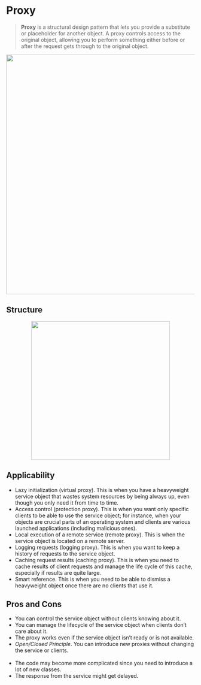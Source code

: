 ﻿# Proxy

> **Proxy** is a structural design pattern that lets you provide a substitute or placeholder for another object. A proxy controls access to the original object, allowing you to perform something either before or after the request gets through to the original object.

<p align="center">
  <img width="640" src="https://refactoring.guru/images/patterns/content/proxy/proxy.png" />
</p>

## Structure

<p align="center">
  <img width="370" src="https://refactoring.guru/images/patterns/diagrams/proxy/structure.png" />
</p>

## Applicability

- Lazy initialization (virtual proxy). This is when you have a heavyweight service object that wastes system resources by being always up, even though you only need it from time to time.
- Access control (protection proxy). This is when you want only specific clients to be able to use the service object; for instance, when your objects are crucial parts of an operating system and clients are various launched applications (including malicious ones).
- Local execution of a remote service (remote proxy). This is when the service object is located on a remote server.
- Logging requests (logging proxy). This is when you want to keep a history of requests to the service object.
- Caching request results (caching proxy). This is when you need to cache results of client requests and manage the life cycle of this cache, especially if results are quite large.
- Smart reference. This is when you need to be able to dismiss a heavyweight object once there are no clients that use it.

## Pros and Cons
- You can control the service object without clients knowing about it.
- You can manage the lifecycle of the service object when clients don’t care about it.
- The proxy works even if the service object isn’t ready or is not available.
- *Open/Closed Principle*. You can introduce new proxies without changing the service or clients.
<br/><br/>  
- The code may become more complicated since you need to introduce a lot of new classes.
- The response from the service might get delayed.